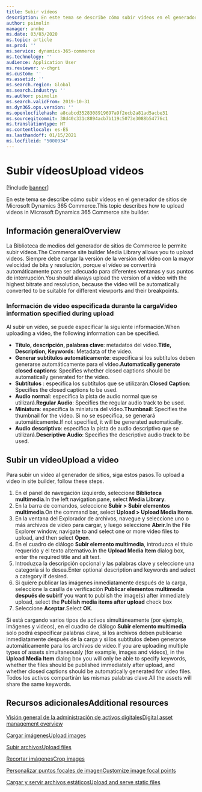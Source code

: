```yaml
---
title: Subir vídeos
description: En este tema se describe cómo subir vídeos en el generador de sitios de Microsoft Dynamics 365 Commerce.
author: psimolin
manager: annbe
ms.date: 03/03/2020
ms.topic: article
ms.prod: ''
ms.service: dynamics-365-commerce
ms.technology: ''
audience: Application User
ms.reviewer: v-chgri
ms.custom: ''
ms.assetid: ''
ms.search.region: Global
ms.search.industry: ''
ms.author: psimolin
ms.search.validFrom: 2019-10-31
ms.dyn365.ops.version: ''
ms.openlocfilehash: a8cabcd3528308919697a9f2ecb2a81ad5acbe31
ms.sourcegitcommit: 38d40c331c8894acb7b119c5073e3088b54776c1
ms.translationtype: HT
ms.contentlocale: es-ES
ms.lasthandoff: 01/15/2021
ms.locfileid: "5000934"
---
```

# <a name="upload-videos"></a><span data-ttu-id="8c56b-103">Subir vídeos</span><span class="sxs-lookup"><span data-stu-id="8c56b-103">Upload videos</span></span>

[!include [banner](includes/banner.md)]

<span data-ttu-id="8c56b-104">En este tema se describe cómo subir vídeos en el generador de sitios de Microsoft Dynamics 365 Commerce.</span><span class="sxs-lookup"><span data-stu-id="8c56b-104">This topic describes how to upload videos in Microsoft Dynamics 365 Commerce site builder.</span></span>

## <a name="overview"></a><span data-ttu-id="8c56b-105">Información general</span><span class="sxs-lookup"><span data-stu-id="8c56b-105">Overview</span></span>

<span data-ttu-id="8c56b-106">La Biblioteca de medios del generador de sitios de Commerce le permite subir vídeos.</span><span class="sxs-lookup"><span data-stu-id="8c56b-106">The Commerce site builder Media Library allows you to upload videos.</span></span> <span data-ttu-id="8c56b-107">Siempre debe cargar la versión de la versión del vídeo con la mayor velocidad de bits y resolución, porque el vídeo se convertirá automáticamente para ser adecuado para diferentes ventanas y sus puntos de interrupción.</span><span class="sxs-lookup"><span data-stu-id="8c56b-107">You should always upload the version of a video with the highest bitrate and resolution, because the video will be automatically converted to be suitable for different viewports and their breakpoints.</span></span>

### <a name="video-information-specified-during-upload"></a><span data-ttu-id="8c56b-108">Información de vídeo especificada durante la carga</span><span class="sxs-lookup"><span data-stu-id="8c56b-108">Video information specified during upload</span></span>

<span data-ttu-id="8c56b-109">Al subir un vídeo, se puede especificar la siguiente información.</span><span class="sxs-lookup"><span data-stu-id="8c56b-109">When uploading a video, the following information can be specified.</span></span>

- <span data-ttu-id="8c56b-110">**Título, descripción, palabras clave**: metadatos del vídeo.</span><span class="sxs-lookup"><span data-stu-id="8c56b-110">**Title, Description, Keywords**: Metadata of the video.</span></span>
- <span data-ttu-id="8c56b-111">**Generar subtítulos automáticamente**: especifica si los subtítulos deben generarse automáticamente para el vídeo.</span><span class="sxs-lookup"><span data-stu-id="8c56b-111">**Automatically generate closed captions**: Specifies whether closed captions should be automatically generated for the video.</span></span>
- <span data-ttu-id="8c56b-112">**Subtítulos** : especifica los subtítulos que se utilizarán.</span><span class="sxs-lookup"><span data-stu-id="8c56b-112">**Closed Caption**: Specifies the closed captions to be used.</span></span>
- <span data-ttu-id="8c56b-113">**Audio normal**: especifica la pista de audio normal que se utilizará.</span><span class="sxs-lookup"><span data-stu-id="8c56b-113">**Regular Audio**: Specifies the regular audio track to be used.</span></span>
- <span data-ttu-id="8c56b-114">**Miniatura**: especifica la miniatura del vídeo.</span><span class="sxs-lookup"><span data-stu-id="8c56b-114">**Thumbnail**: Specifies the thumbnail for the video.</span></span> <span data-ttu-id="8c56b-115">Si no se especifica, se generará automáticamente.</span><span class="sxs-lookup"><span data-stu-id="8c56b-115">If not specified, it will be generated automatically.</span></span>
- <span data-ttu-id="8c56b-116">**Audio descriptivo**: especifica la pista de audio descriptivo que se utilizará.</span><span class="sxs-lookup"><span data-stu-id="8c56b-116">**Descriptive Audio**: Specifies the descriptive audio track to be used.</span></span>

## <a name="upload-a-video"></a><span data-ttu-id="8c56b-117">Subir un vídeo</span><span class="sxs-lookup"><span data-stu-id="8c56b-117">Upload a video</span></span>

<span data-ttu-id="8c56b-118">Para subir un vídeo al generador de sitios, siga estos pasos.</span><span class="sxs-lookup"><span data-stu-id="8c56b-118">To upload a video in site builder, follow these steps.</span></span>

1. <span data-ttu-id="8c56b-119">En el panel de navegación izquierdo, seleccione **Biblioteca multimedia**.</span><span class="sxs-lookup"><span data-stu-id="8c56b-119">In the left navigation pane, select **Media Library**.</span></span>
1. <span data-ttu-id="8c56b-120">En la barra de comandos, seleccione **Subir \> Subir elementos multimedia**.</span><span class="sxs-lookup"><span data-stu-id="8c56b-120">On the command bar, select **Upload \> Upload Media Items**.</span></span>
1. <span data-ttu-id="8c56b-121">En la ventana del Explorador de archivos, navegue y seleccione uno o más archivos de vídeo para cargar, y luego seleccione **Abrir**.</span><span class="sxs-lookup"><span data-stu-id="8c56b-121">In the File Explorer window, navigate to and select one or more video files to upload, and then select **Open**.</span></span>
1. <span data-ttu-id="8c56b-122">En el cuadro de diálogo **Subir elemento multimedia**, introduzca el título requerido y el texto alternativo.</span><span class="sxs-lookup"><span data-stu-id="8c56b-122">In the **Upload Media Item** dialog box, enter the required title and alt text.</span></span>
1. <span data-ttu-id="8c56b-123">Introduzca la descripción opcional y las palabras clave y seleccione una categoría si lo desea.</span><span class="sxs-lookup"><span data-stu-id="8c56b-123">Enter optional description and keywords and select a category if desired.</span></span> 
1. <span data-ttu-id="8c56b-124">Si quiere publicar las imágenes inmediatamente después de la carga, seleccione la casilla de verificación **Publicar elementos multimedia después de subir**</span><span class="sxs-lookup"><span data-stu-id="8c56b-124">If you want to publish the image(s) after immediately upload, select the **Publish media items after upload** check box</span></span>
1. <span data-ttu-id="8c56b-125">Seleccione **Aceptar**.</span><span class="sxs-lookup"><span data-stu-id="8c56b-125">Select **OK**.</span></span>

<span data-ttu-id="8c56b-126">Si está cargando varios tipos de activos simultáneamente (por ejemplo, imágenes y videos), en el cuadro de diálogo **Subir elemento multimedia** solo podrá especificar palabras clave, si los archivos deben publicarse inmediatamente después de la carga y si los subtítulos deben generarse automáticamente para los archivos de vídeo.</span><span class="sxs-lookup"><span data-stu-id="8c56b-126">If you are uploading multiple types of assets simultaneously (for example, images and videos), in the **Upload Media Item** dialog box you will only be able to specify keywords, whether the files should be published immediately after upload, and whether closed captions should be automatically generated for video files.</span></span> <span data-ttu-id="8c56b-127">Todos los activos compartirán las mismas palabras clave.</span><span class="sxs-lookup"><span data-stu-id="8c56b-127">All the assets will share the same keywords.</span></span>

## <a name="additional-resources"></a><span data-ttu-id="8c56b-128">Recursos adicionales</span><span class="sxs-lookup"><span data-stu-id="8c56b-128">Additional resources</span></span>

[<span data-ttu-id="8c56b-129">Visión general de la administración de activos digitales</span><span class="sxs-lookup"><span data-stu-id="8c56b-129">Digital asset management overview</span></span>](dam-overview.md)

[<span data-ttu-id="8c56b-130">Cargar imágenes</span><span class="sxs-lookup"><span data-stu-id="8c56b-130">Upload images</span></span>](dam-upload-images.md)

[<span data-ttu-id="8c56b-131">Subir archivos</span><span class="sxs-lookup"><span data-stu-id="8c56b-131">Upload files</span></span>](dam-upload-files.md)

[<span data-ttu-id="8c56b-132">Recortar imágenes</span><span class="sxs-lookup"><span data-stu-id="8c56b-132">Crop images</span></span>](dam-crop-images.md)

[<span data-ttu-id="8c56b-133">Personalizar puntos focales de imagen</span><span class="sxs-lookup"><span data-stu-id="8c56b-133">Customize image focal points</span></span>](dam-custom-focal-point.md)

[<span data-ttu-id="8c56b-134">Cargar y servir archivos estáticos</span><span class="sxs-lookup"><span data-stu-id="8c56b-134">Upload and serve static files</span></span>](upload-serve-static-files.md)

